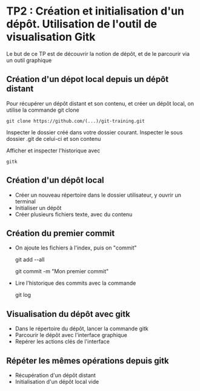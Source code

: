 # TP2 : Création et initialisation d'un dépôt. Utilisation de l'outil de visualisation Gitk

Le but de ce TP est de découvrir la notion de dépôt, et de le parcourir via un outil graphique


## Création d'un dépot local depuis un dépôt distant

Pour récupérer un dépôt distant et son contenu, et créer un dépôt local, on utilise la commande git clone

    git clone https://github.com/(...)/git-training.git

Inspecter le dossier créé dans votre dossier courant. Inspecter le sous dossier .git de celui-ci et son contenu

Afficher et inspecter l'historique avec 

    gitk


## Création d'un dépôt local

* Créer un nouveau répertoire dans le dossier utilisateur, y ouvrir un terminal
* Initialiser un dépôt
* Créer plusieurs fichiers texte, avec du contenu

## Création du premier commit

* On ajoute les fichiers à l'index, puis on "commit"


	git add --all
	
	git commit -m "Mon premier commit"

* Lire l'historique des commits avec la commande 


    git log


## Visualisation du dépôt avec gitk

* Dans le répertoire du dépôt, lancer la commande gitk
* Parcourir le dépôt avec l'interface graphique
* Repérer les actions clés de l'interface


## Répéter les mêmes opérations depuis gitk

* Récupération d'un dépôt distant
* Initialisation d'un dépôt local vide





